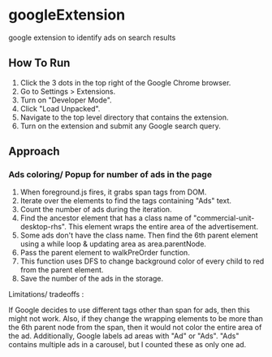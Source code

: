 # googleExtension
google extension to identify ads on search results

## How To Run
1. Click the 3 dots in the top right of the Google Chrome browser.
2. Go to Settings > Extensions.
3. Turn on "Developer Mode".
4. Click "Load Unpacked".
5. Navigate to the top level directory that contains the extension.
6. Turn on the extension and submit any Google search query.

## Approach
### Ads coloring/ Popup for number of ads in the page
1. When foreground.js fires, it grabs span tags from DOM.
2. Iterate over the elements to find the tags containing "Ads" text.
3. Count the number of ads during the iteration.
4. Find the ancestor element that has a class name of "commercial-unit-desktop-rhs". This element wraps the entire area of the advertisement.
5. Some ads don't have the class name. Then find the 6th parent element using a while loop & updating area as area.parentNode.
6. Pass the parent element to walkPreOrder function.
7. This function uses DFS to change background color of every child to red from the parent element.
8. Save the number of the ads in the storage.

Limitations/ tradeoffs : 

If Google decides to use different tags other than span for ads, then this might not work. Also, if they change the wrapping elements to be more than the 6th parent node from the span, then it would not color the entire area of the ad. Additionally, Google labels ad areas with "Ad" or "Ads". "Ads" contains multiple ads in a carousel, but I counted these as only one ad.
